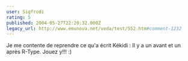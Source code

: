 ```yaml
---
user: Sigfrodi
rating: 5
published: 2004-05-27T22:20:32.000Z
legacy_url: http://www.emunova.net/veda/test/552.htm#comment-1232
---
```

Je me contente de reprendre ce qu'a écrit Kékidi : Il y a un avant et un après R-Type. Jouez y!!! :)